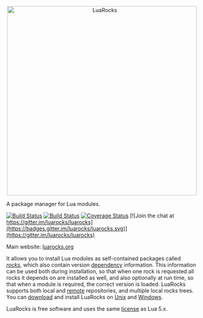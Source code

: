 <p align="center"><a href="http://luarocks.org"><img border="0" src="http://luarocks.github.io/luarocks/luarocks.png" alt="LuaRocks" width="500px"></a></p>

A package manager for Lua modules.

[![Build Status](https://travis-ci.org/luarocks/luarocks.svg?branch=master)](https://travis-ci.org/luarocks/luarocks)
[![Build Status](https://ci.appveyor.com/api/projects/status/4x4630tcf64da48i/branch/master?svg=true)](https://ci.appveyor.com/project/hishamhm/luarocks/branch/master)
[![Coverage Status](https://codecov.io/gh/luarocks/luarocks/coverage.svg?branch=master)](https://codecov.io/gh/luarocks/luarocks/branch/master)
[![Join the chat at https://gitter.im/luarocks/luarocks](https://badges.gitter.im/luarocks/luarocks.svg)](https://gitter.im/luarocks/luarocks)

Main website: [luarocks.org](http://www.luarocks.org)

It allows you to install Lua modules as self-contained packages called
[*rocks*][1], which also contain version [dependency][2] information. This
information can be used both during installation, so that when one rock is
requested all rocks it depends on are installed as well, and also optionally
at run time, so that when a module is required, the correct version is loaded.
LuaRocks supports both local and [remote][3] repositories, and multiple local
rocks trees. You can [download][4] and install LuaRocks on [Unix][5] and
[Windows][6].

LuaRocks is free software and uses the same [license][7] as Lua 5.x.

[1]: http://luarocks.org/en/Types_of_rocks
[2]: http://luarocks.org/en/Dependencies
[3]: http://luarocks.org/en/Rocks_repositories
[4]: http://luarocks.org/en/Download
[5]: http://luarocks.org/en/Installation_instructions_for_Unix
[6]: http://luarocks.org/en/Installation_instructions_for_Windows
[7]: http://luarocks.org/en/License
